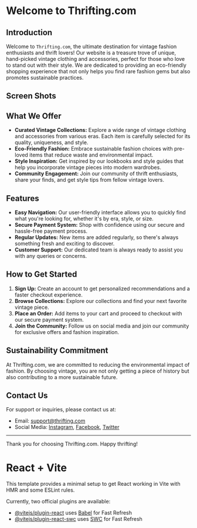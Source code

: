 # Welcome to Thrifting.com

## Introduction
Welcome to `Thrifting.com`, the ultimate destination for vintage fashion enthusiasts and thrift lovers! Our website is a treasure trove of unique, hand-picked vintage clothing and accessories, perfect for those who love to stand out with their style. We are dedicated to providing an eco-friendly shopping experience that not only helps you find rare fashion gems but also promotes sustainable practices.

## Screen Shots
 

## What We Offer
- **Curated Vintage Collections:** Explore a wide range of vintage clothing and accessories from various eras. Each item is carefully selected for its quality, uniqueness, and style.
- **Eco-Friendly Fashion:** Embrace sustainable fashion choices with pre-loved items that reduce waste and environmental impact.
- **Style Inspiration:** Get inspired by our lookbooks and style guides that help you incorporate vintage pieces into modern wardrobes.
- **Community Engagement:** Join our community of thrift enthusiasts, share your finds, and get style tips from fellow vintage lovers.

## Features
- **Easy Navigation:** Our user-friendly interface allows you to quickly find what you're looking for, whether it's by era, style, or size.
- **Secure Payment System:** Shop with confidence using our secure and hassle-free payment process.
- **Regular Updates:** New items are added regularly, so there's always something fresh and exciting to discover.
- **Customer Support:** Our dedicated team is always ready to assist you with any queries or concerns.

## How to Get Started
1. **Sign Up:** Create an account to get personalized recommendations and a faster checkout experience.
2. **Browse Collections:** Explore our collections and find your next favorite vintage piece.
3. **Place an Order:** Add items to your cart and proceed to checkout with our secure payment system.
4. **Join the Community:** Follow us on social media and join our community for exclusive offers and fashion inspiration.

## Sustainability Commitment
At Thrifting.com, we are committed to reducing the environmental impact of fashion. By choosing vintage, you are not only getting a piece of history but also contributing to a more sustainable future.

## Contact Us
For support or inquiries, please contact us at:
- Email: support@thrifting.com
- Social Media: [Instagram](#), [Facebook](#), [Twitter](#)

---

Thank you for choosing Thrifting.com. Happy thrifting!


# React + Vite

This template provides a minimal setup to get React working in Vite with HMR and some ESLint rules.

Currently, two official plugins are available:

- [@vitejs/plugin-react](https://github.com/vitejs/vite-plugin-react/blob/main/packages/plugin-react/README.md) uses [Babel](https://babeljs.io/) for Fast Refresh
- [@vitejs/plugin-react-swc](https://github.com/vitejs/vite-plugin-react-swc) uses [SWC](https://swc.rs/) for Fast Refresh
